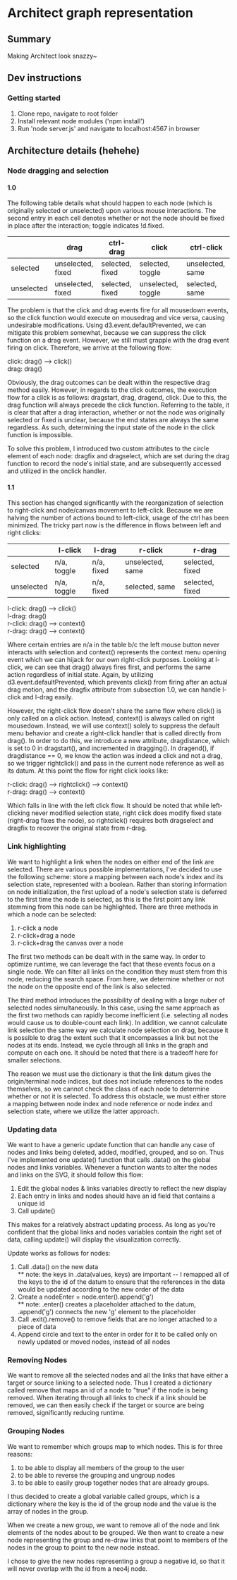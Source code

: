 # Architect graph representation
## Summary
Making Architect look snazzy~

## Dev instructions
### Getting started
1. Clone repo, navigate to root folder
2. Install relevant node modules ('npm install')
3. Run 'node server.js' and navigate to localhost:4567 in browser

## Architecture details (hehehe)
### Node dragging and selection
#### 1.0
The following table details what should happen to each node (which is originally selected or unselected) upon various mouse interactions. The second entry in each cell denotes whether or not the node should be fixed in place after the interaction; toggle indicates !d.fixed.

|            | drag              | ctrl-drag       | click              | ctrl-click       |
|------------|-------------------|-----------------|--------------------|------------------|
| selected   | unselected, fixed | selected, fixed | selected, toggle   | unselected, same |
| unselected | unselected, fixed | selected, fixed | unselected, toggle | selected, same   |

The problem is that the click and drag events fire for all mousedown events, so the click function would execute on mousedrag and vice versa, causing undesirable modifications. Using d3.event.defaultPrevented, we can mitigate this problem somewhat, because we can suppress the click function on a drag event. However, we still must grapple with the drag event firing on click. Therefore, we arrive at the following flow:

click: drag() --> click()  
drag: drag()

Obviously, the drag outcomes can be dealt within the respective drag method easily. However, in regards to the click outcomes, the execution flow for a click is as follows: dragstart, drag, dragend, click. Due to this, the drag function will always precede the click function. Referring to the table, it is clear that after a drag interaction, whether or not the node was originally selected or fixed is unclear, because the end states are always the same regardless. As such, determining the input state of the node in the click function is impossible.

To solve this problem, I introduced two custom attributes to the circle element of each node: dragfix and dragselect, which are set during the drag function to record the node's initial state, and are subsequently accessed and utilized in the onclick handler.

#### 1.1
This section has changed significantly with the reorganization of selection to right-click and node/canvas movement to left-click. Because we are halving the number of actions bound to left-click, usage of the ctrl has been minimized. The tricky part now is the difference in flows between left and right clicks:

|            | l-click     | l-drag     | r-click          | r-drag          |
|------------|-------------|------------|------------------|-----------------|
| selected   | n/a, toggle | n/a, fixed | unselected, same | selected, fixed |
| unselected | n/a, toggle | n/a, fixed | selected, same   | selected, fixed |

l-click: drag() --> click()  
l-drag: drag()  
r-click: drag() --> context()  
r-drag: drag() --> context()

Where certain entries are n/a in the table b/c the left mouse button never interacts with selection and context() represents the context menu opening event which we can hijack for our own right-click purposes. Looking at l-click, we can see that drag() always fires first, and performs the same action regardless of initial state. Again, by utilizing d3.event.defaultPrevented, which prevents click() from firing after an actual drag motion, and the dragfix attribute from subsection 1.0, we can handle l-click and l-drag easily.

However, the right-click flow doesn't share the same flow where click() is only called on a click action. Instead, context() is always called on right mousedown. Instead, we will use context() solely to suppress the default menu behavior and create a right-click handler that is called directly from drag(). In order to do this, we introduce a new attribute, dragdistance, which is set to 0 in dragstart(), and incremented in dragging(). In dragend(), if dragdistance == 0, we know the action was indeed a click and not a drag, so we trigger rightclick() and pass in the current node reference as well as its datum. At this point the flow for right click looks like:

r-click: drag() --> rightclick() --> context()  
r-drag: drag() --> context()

Which falls in line with the left click flow. It should be noted that while left-clicking never modified selection state, right click does modify fixed state (right-drag fixes the node), so rightclick() requires both dragselect and dragfix to recover the original state from r-drag.

### Link highlighting
We want to highlight a link when the nodes on either end of the link are selected. There are various possible implementations, I've decided to use the following scheme: store a mapping between each node's index and its selection state, represented with a boolean. Rather than storing information on node initialization, the first upload of a node's selection state is deferred to the first time the node is selected, as this is the first point any link stemming from this node can be highlighted. There are three methods in which a node can be selected:

1. r-click a node
2. r-click+drag a node
3. r-click+drag the canvas over a node

The first two methods can be dealt with in the same way. In order to optimize runtime, we can leverage the fact that these events focus on a single node. We can filter all links on the condition they must stem from this node, reducing the search space. From here, we determine whether or not the node on the opposite end of the link is also selected. 

The third method introduces the possibility of dealing with a large nuber of selected nodes simultaneously. In this case, using the same approach as the first two methods can rapidly become inefficient (i.e. selecting all nodes would cause us to double-count each link). In addition, we cannot calculate link selection the same way we calculate node selection on drag, because it is possible to drag the extent such that it encompasses a link but not the nodes at its ends. Instead, we cycle through all links in the graph and compute on each one. It should be noted that there is a tradeoff here for smaller selections.

The reason we must use the dictionary is that the link datum gives the origin/terminal node indices, but does not include references to the nodes themselves, so we cannot check the class of each node to determine whether or not it is selected. To address this obstacle, we must either store a mapping between node index and node reference or node index and selection state, where we utilize the latter approach.

### Updating data
We want to have a generic update function that can handle any case of nodes and links being deleted, added, modified, grouped, and so on. Thus I've implemented one update() function that calls .data() on the global nodes and links variables. Whenever a function wants to alter the nodes and links on the SVG, it should follow this flow:

1. Edit the global nodes & links variables directly to reflect the new display
2. Each entry in links and nodes should have an id field that contains a unique id 
3. Call update()

This makes for a relatively abstract updating process. As long as you're confident that the global links and nodes variables contain the right set of data, calling update() will display the visualization correctly.

Update works as follows for nodes:

1. Call .data() on the new data  
  ** note: the keys in .data(values, keys) are important -- I remapped all of the keys to the id of the datum to ensure that the references in the data would be updated according to the new order of the data
2. Create a nodeEnter = node.enter().append('g')  
  ** note: .enter() creates a placeholder attached to the datum, .append('g') connects the new 'g' element to the placeholder
3. Call .exit().remove() to remove fields that are no longer attached to a piece of data
4. Append circle and text to the enter in order for it to be called only on newly updated or moved nodes, instead of all nodes


### Removing Nodes
We want to remove all the selected nodes and all the links that have either a target or source linking to a selected node. Thus I created a dictionary called remove that maps an id of a node to "true" if the node is being removed. When iterating through all links to check if a link should be removed, we can then easily check if the target or source are being removed, significantly reducing runtime.

### Grouping Nodes
We want to remember which groups map to which nodes. This is for three reasons:
1. to be able to display all members of the group to the user
2. to be able to reverse the grouping and ungroup nodes
3. to be able to easily group together nodes that are already groups.

I thus decided to create a global variable called groups, which is a dictionary where the key is the id of the group node and the value is the array of nodes in the group.

When we create a new group, we want to remove all of the node and link elements of the nodes about to be grouped. We then want to create a new node representing the group and re-draw links that point to members of the nodes in the group to point to the new node instead.

I chose to give the new nodes representing a group a negative id, so that it will never overlap with the id from a neo4j node.
